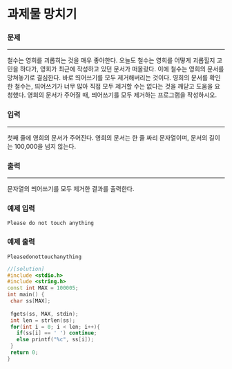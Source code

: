 # 과제물 망치기

### 문제

------

철수는 영희를 괴롭히는 것을 매우 좋아한다. 오늘도 철수는 영희를 어떻게 괴롭힐지 고민을 하다가, 영희가 최근에 작성하고 있던 문서가 떠올랐다. 이에 철수는 영희의 문서를 망쳐놓기로 결심한다. 바로 띄어쓰기를 모두 제거해버리는 것이다. 영희의 문서를 확인한 철수는, 띄어쓰기가 너무 많아 직접 모두 제거할 수는 없다는 것을 깨닫고 도움을 요청했다. 영희의 문서가 주어질 때, 띄어쓰기를 모두 제거하는 프로그램을 작성하시오.

 

### 입력

------

첫째 줄에 영희의 문서가 주어진다. 영희의 문서는 한 줄 짜리 문자열이며, 문서의 길이는 100,000을 넘지 않는다. 

### 출력

------

문자열의 띄어쓰기를 모두 제거한 결과를 출력한다.

 

### 예제 입력

```
Please do not touch anything
```

### 예제 출력

```
Pleasedonottouchanything
```

 ```c++
//[solution]
#include <stdio.h>
#include <string.h>
const int MAX = 100005;
int main() {
  char ss[MAX];
  
  fgets(ss, MAX, stdin);
  int len = strlen(ss);
  for(int i = 0; i < len; i++){
    if(ss[i] == ' ') continue;
    else printf("%c", ss[i]);
  }
  return 0;
}
 ```

